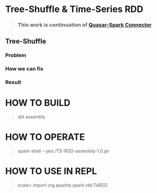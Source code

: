 # Tree-Shuffle & Time-Series RDD  

> ### This work is continuation of [Quasar-Spark Connector](https://github.com/SoftwareDefinedBuildings/quasar-spark-connector)  



## Tree-Shuffle  

### Problem  

### How we can fix  

### Result  



# HOW TO BUILD

> sbt assembly  

# HOW TO OPERATE

> spark-shell --jars <path to the adapter jar>/TS-RDD-assembly-1.0.jar  

# HOW TO USE IN REPL 

> scala> import org.apache.spark.rdd.TsRDD